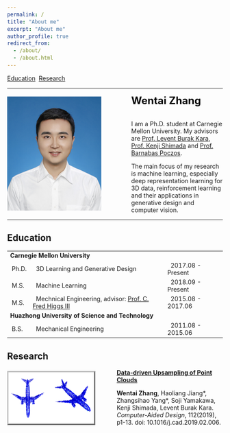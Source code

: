 ```yaml
---
permalink: /
title: "About me"
excerpt: "About me"
author_profile: true
redirect_from: 
  - /about/
  - /about.html
---
```

<!-- inpage jump -->
[Education](#education) &nbsp;[Research](#research)
<hr/>

<div>
<img align="left" img width="220" src="../images/standard.jpg" style="margin-top:5px; margin-right:70px"> 
<span style="color: black; font-weight: bold"> <font size="+2">Wentai Zhang</font></span><br> 
<br>
<p>I am a Ph.D. student at Carnegie Mellon University. My advisors are <a href="http://vdel.me.cmu.edu/" target="_blank">Prof. Levent Burak Kara</a>, <a href="http://www.andrew.cmu.edu/user/shimada/" target="_blank">Prof. Kenji Shimada</a> and <a href="http://www.cs.cmu.edu/~bapoczos/" target="_blank">Prof. Barnabas Poczos</a>.</p>
<p>The main focus of my research is machine learning, especially deep representation learning for 3D data, reinforcement learning and their applications in generative design and computer vision.</p>
</div>
<hr>

<div>
<span id="education"></span>

<h2>Education</h2>

<table>
<tbody>
<tr>
<td colspan="3"><b>Carnegie Mellon University</b></td>
</tr>
<tr>
<td>&nbsp;Ph.D.</td>
<td>&nbsp; 3D Learning and Generative Design</td>
<td>&nbsp;   2017.08 - Present</td>
</tr>
<tr>
<td>&nbsp;M.S.</td>
<td>&nbsp; Machine Learning</td>
<td>&nbsp;   2018.09 - Present</td>
</tr>
<tr>
<td>&nbsp;M.S.</td>
<td>&nbsp; Mechnical Engineering, advisor: <a href="https://mech.rice.edu/users/higgs" target="_blank">Prof. C. Fred Higgs III</a></td>
<td>&nbsp;   2015.08 - 2017.06</td>
</tr>
<tr>
<td colspan="3"><b>Huazhong University of Science and Technology</b></td>
</tr>
<tr>
<td>&nbsp;B.S.</td>
<td>&nbsp; Mechanical Engineering</td>
<td>&nbsp;   2011.08 - 2015.06</td>
</tr>
</tbody>
</table>

</div>

<div>
<span id="research"></span>
<h2>Research</h2>

<div>
<img align="left" img width="200" src="../images/2019point.png" style="border:3px outset silver; margin-top:5px; margin-right:50px"> 

<span style="color: black; font-weight: bold; margin-top:5px;"> <a href="https://teddyz829.github.io/publications/2019pointcloud">Data-driven Upsampling of Point Clouds</a></span><br>
<p><strong>Wentai Zhang</strong>, Haoliang Jiang*, Zhangsihao Yang*, Soji Yamakawa, Kenji Shimada, Levent Burak Kara.  <em>Computer-Aided Design</em>, 112(2019), p1-13. doi: 10.1016/j.cad.2019.02.006.</p>
</div>

</div>
<!-- This is the front page of a website that is powered by the [academicpages template](https://github.com/academicpages/academicpages.github.io) and hosted on GitHub pages. [GitHub pages](https://pages.github.com) is a free service in which websites are built and hosted from code and data stored in a GitHub repository, automatically updating when a new commit is made to the respository. This template was forked from the [Minimal Mistakes Jekyll Theme](https://mmistakes.github.io/minimal-mistakes/) created by Michael Rose, and then extended to support the kinds of content that academics have: publications, talks, teaching, a portfolio, blog posts, and a dynamically-generated CV. You can fork [this repository](https://github.com/academicpages/academicpages.github.io) right now, modify the configuration and markdown files, add your own PDFs and other content, and have your own site for free, with no ads! An older version of this template powers my own personal website at [stuartgeiger.com](http://stuartgeiger.com), which uses [this Github repository](https://github.com/staeiou/staeiou.github.io).

A data-driven personal website
======
Like many other Jekyll-based GitHub Pages templates, academicpages makes you separate the website's content from its form. The content & metadata of your website are in structured markdown files, while various other files constitute the theme, specifying how to transform that content & metadata into HTML pages. You keep these various markdown (.md), YAML (.yml), HTML, and CSS files in a public GitHub repository. Each time you commit and push an update to the repository, the [GitHub pages](https://pages.github.com/) service creates static HTML pages based on these files, which are hosted on GitHub's servers free of charge.

Many of the features of dynamic content management systems (like Wordpress) can be achieved in this fashion, using a fraction of the computational resources and with far less vulnerability to hacking and DDoSing. You can also modify the theme to your heart's content without touching the content of your site. If you get to a point where you've broken something in Jekyll/HTML/CSS beyond repair, your markdown files describing your talks, publications, etc. are safe. You can rollback the changes or even delete the repository and start over -- just be sure to save the markdown files! Finally, you can also write scripts that process the structured data on the site, such as [this one](https://github.com/academicpages/academicpages.github.io/blob/master/talkmap.ipynb) that analyzes metadata in pages about talks to display [a map of every location you've given a talk](https://academicpages.github.io/talkmap.html).

Getting started
======
1. Register a GitHub account if you don't have one and confirm your e-mail (required!)
2. Fork [this repository](https://github.com/academicpages/academicpages.github.io) by clicking the "fork" button in the top right. 
3. Go to the repository's settings (rightmost item in the tabs that start with "Code", should be below "Unwatch"). Rename the repository "[your GitHub username].github.io", which will also be your website's URL.
4. Set site-wide configuration and create content & metadata (see below -- also see [this set of diffs](http://archive.is/3TPas) showing what files were changed to set up [an example site](https://getorg-testacct.github.io) for a user with the username "getorg-testacct")
5. Upload any files (like PDFs, .zip files, etc.) to the files/ directory. They will appear at https://[your GitHub username].github.io/files/example.pdf.  
6. Check status by going to the repository settings, in the "GitHub pages" section

Site-wide configuration
------
The main configuration file for the site is in the base directory in [_config.yml](https://github.com/academicpages/academicpages.github.io/blob/master/_config.yml), which defines the content in the sidebars and other site-wide features. You will need to replace the default variables with ones about yourself and your site's github repository. The configuration file for the top menu is in [_data/navigation.yml](https://github.com/academicpages/academicpages.github.io/blob/master/_data/navigation.yml). For example, if you don't have a portfolio or blog posts, you can remove those items from that navigation.yml file to remove them from the header. 

Create content & metadata
------
For site content, there is one markdown file for each type of content, which are stored in directories like _publications, _talks, _posts, _teaching, or _pages. For example, each talk is a markdown file in the [_talks directory](https://github.com/academicpages/academicpages.github.io/tree/master/_talks). At the top of each markdown file is structured data in YAML about the talk, which the theme will parse to do lots of cool stuff. The same structured data about a talk is used to generate the list of talks on the [Talks page](https://academicpages.github.io/talks), each [individual page](https://academicpages.github.io/talks/2012-03-01-talk-1) for specific talks, the talks section for the [CV page](https://academicpages.github.io/cv), and the [map of places you've given a talk](https://academicpages.github.io/talkmap.html) (if you run this [python file](https://github.com/academicpages/academicpages.github.io/blob/master/talkmap.py) or [Jupyter notebook](https://github.com/academicpages/academicpages.github.io/blob/master/talkmap.ipynb), which creates the HTML for the map based on the contents of the _talks directory).

**Markdown generator**

I have also created [a set of Jupyter notebooks](https://github.com/academicpages/academicpages.github.io/tree/master/markdown_generator
) that converts a CSV containing structured data about talks or presentations into individual markdown files that will be properly formatted for the academicpages template. The sample CSVs in that directory are the ones I used to create my own personal website at stuartgeiger.com. My usual workflow is that I keep a spreadsheet of my publications and talks, then run the code in these notebooks to generate the markdown files, then commit and push them to the GitHub repository.

How to edit your site's GitHub repository
------
Many people use a git client to create files on their local computer and then push them to GitHub's servers. If you are not familiar with git, you can directly edit these configuration and markdown files directly in the github.com interface. Navigate to a file (like [this one](https://github.com/academicpages/academicpages.github.io/blob/master/_talks/2012-03-01-talk-1.md) and click the pencil icon in the top right of the content preview (to the right of the "Raw | Blame | History" buttons). You can delete a file by clicking the trashcan icon to the right of the pencil icon. You can also create new files or upload files by navigating to a directory and clicking the "Create new file" or "Upload files" buttons. 

Example: editing a markdown file for a talk
![Editing a markdown file for a talk](/images/editing-talk.png)

For more info
------
More info about configuring academicpages can be found in [the guide](https://academicpages.github.io/markdown/). The [guides for the Minimal Mistakes theme](https://mmistakes.github.io/minimal-mistakes/docs/configuration/) (which this theme was forked from) might also be helpful. -->
